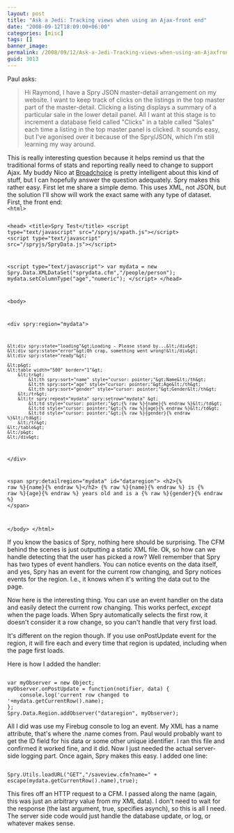 ```yaml
---
layout: post
title: "Ask a Jedi: Tracking views when using an Ajax-front end"
date: "2008-09-12T18:09:00+06:00"
categories: [misc]
tags: []
banner_image: 
permalink: /2008/09/12/Ask-a-Jedi-Tracking-views-when-using-an-Ajaxfront-end
guid: 3013
---
```


Paul asks:

<blockquote>
<p>
Hi Raymond, I have a Spry JSON master-detail arrangement on my website. I want to keep track of clicks on the listings in the top master part of the master-detail. Clicking a listing displays a summary of a particular sale in the lower detail panel. All I want at this stage is to increment a database field called "Clicks" in a table called "Sales" each time a
listing in the top master panel is clicked. It sounds easy, but I've agonised over it because of the Spry/JSON, which I'm still learning my way around.
</p>
</blockquote>
<!--more-->
This is really interesting question because it helps remind us that the traditional forms of stats and reporting really need to change to support Ajax. My buddy Nico at <a href="http://www.broadchoice.com">Broadchoice</a> is pretty intelligent about this kind of stuff, but I can hopefully answer the question adequately. Spry makes this rather easy. First let me share a simple demo. This uses XML, not JSON, but the solution I'll show will work the exact same with any type of dataset. First, the front end:

<code>
&lt;html&gt;

&lt;head&gt;
&lt;title&gt;Spry Test&lt;/title&gt;
&lt;script type="text/javascript" src="/spryjs/xpath.js"&gt;&lt;/script&gt;
&lt;script type="text/javascript" src="/spryjs/SpryData.js"&gt;&lt;/script&gt;

&lt;script type="text/javascript"&gt;
var mydata = new Spry.Data.XMLDataSet("sprydata.cfm","/people/person"); 
mydata.setColumnType("age","numeric");
&lt;/script&gt;
&lt;/head&gt;

&lt;body&gt;

&lt;div spry:region="mydata"&gt;

	&lt;div spry:state="loading"&gt;Loading - Please stand by...&lt;/div&gt;
	&lt;div spry:state="error"&gt;Oh crap, something went wrong!&lt;/div&gt;
	&lt;div spry:state="ready"&gt;
	
	&lt;p&gt;
	&lt;table width="500" border="1"&gt;
		&lt;tr&gt;
			&lt;th spry:sort="name" style="cursor: pointer;"&gt;Name&lt;/th&gt;
			&lt;th spry:sort="age" style="cursor: pointer;"&gt;Age&lt;/th&gt;
			&lt;th spry:sort="gender" style="cursor: pointer;"&gt;Gender&lt;/th&gt;
		&lt;/tr&gt;
		&lt;tr spry:repeat="mydata" spry:setrow="mydata" &gt;
			&lt;td style="cursor: pointer;"&gt;{% raw %}{name}{% endraw %}&lt;/td&gt;
			&lt;td style="cursor: pointer;"&gt;{% raw %}{age}{% endraw %}&lt;/td&gt;
			&lt;td style="cursor: pointer;"&gt;{% raw %}{gender}{% endraw %}&lt;/td&gt;
		&lt;/tr&gt;
	&lt;/table&gt;	
	&lt;/p&gt;
	&lt;/div&gt;
	
&lt;/div&gt;
	
&lt;span spry:detailregion="mydata" id="dataregion"&gt;
&lt;h2&gt;{% raw %}{name}{% endraw %}&lt;/h2&gt;
{% raw %}{name}{% endraw %} is {% raw %}{age}{% endraw %} years old and is a {% raw %}{gender}{% endraw %}
&lt;/span&gt;
	

&lt;/body&gt;
&lt;/html&gt;
</code>

If you know the basics of Spry, nothing here should be surprising. The CFM behind the scenes is just outputting a static XML file. Ok, so how can we handle detecting that the user has picked a row? Well remember that Spry has two types of event handlers. You can notice events on the data itself, and yes, Spry has an event for the current row changing, and Spry notices events for the region. I.e., it knows when it's writing the data out to the page.

Now here is the interesting thing. You can use an event handler on the data and easily detect the current row changing. This works perfect, <i>except</i> when the page loads. When Spry automatically selects the first row, it doesn't consider it a row change, so you can't handle that very first load. 

It's different on the region though. If you use onPostUpdate event for the region, it will fire each and every time that region is updated, including when the page first loads. 

Here is how I added the handler:

<code>
var myObserver = new Object;
myObserver.onPostUpdate = function(notifier, data) {
	console.log('current row changed to '+mydata.getCurrentRow().name);
};
Spry.Data.Region.addObserver("dataregion", myObserver);
</code>

All I did was use my Firebug console to log an event. My XML has a name attribute, that's where the .name comes from. Paul would probably want to get the ID field for his data or some other unique identifier. I ran this file and confirmed it worked fine, and it did. Now I just needed the actual server-side logging part. Once again, Spry makes this easy. I added one line:

<code>
Spry.Utils.loadURL("GET","/saveview.cfm?name=" + escape(mydata.getCurrentRow().name),true);
</code>

This fires off an HTTP request to a CFM. I passed along the name (again, this was just an arbitrary value from my XML data). I don't need to wait for the response (the last argument, true, specifies asynch), so this is all I need. The server side code would just handle the database update, or log, or whatever makes sense.